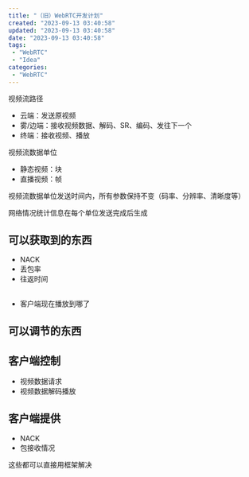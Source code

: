 ```yaml
---
title: "（旧）WebRTC开发计划"
created: "2023-09-13 03:40:58"
updated: "2023-09-13 03:40:58"
date: "2023-09-13 03:40:58"
tags: 
 - "WebRTC"
 - "Idea"
categories: 
 - "WebRTC"
---
```


视频流路径
* 云端：发送原视频
* 雾/边端：接收视频数据、解码、SR、编码、发往下一个
* 终端：接收视频、播放

视频流数据单位
* 静态视频：块
* 直播视频：帧

视频流数据单位发送时间内，所有参数保持不变（码率、分辨率、清晰度等）

网络情况统计信息在每个单位发送完成后生成

## 

## 可以获取到的东西

* NACK
* 丢包率
* 往返时间

## 

* 客户端现在播放到哪了

## 可以调节的东西

## 客户端控制

* 视频数据请求
* 视频数据解码播放

## 客户端提供

* NACK
* 包接收情况

这些都可以直接用框架解决